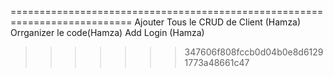 
===========================================================================
Ajouter Tous le CRUD de Client (Hamza)
Orrganizer le code(Hamza)
Add Login (Hamza)
>>>>>>> 347606f808fccb0d04b0e8d61291773a48661c47
